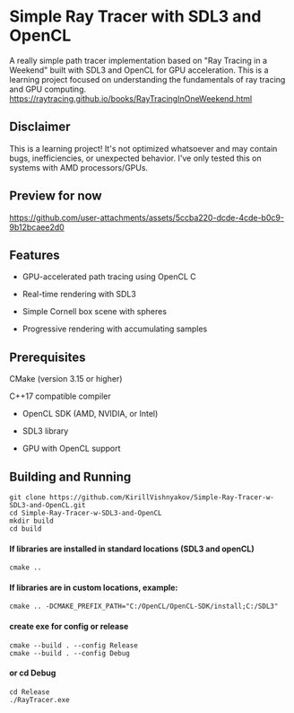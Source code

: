 # Simple Ray Tracer with SDL3 and OpenCL


A really simple path tracer implementation based on "Ray Tracing in a Weekend" built with SDL3 and OpenCL for GPU acceleration. This is a learning project focused on understanding the fundamentals of ray tracing and GPU computing.<br>
https://raytracing.github.io/books/RayTracingInOneWeekend.html

## Disclaimer

This is a learning project! It's not optimized whatsoever and may contain bugs, inefficiencies, or unexpected behavior. I've only tested this on systems with AMD processors/GPUs.


## Preview for now

https://github.com/user-attachments/assets/5ccba220-dcde-4cde-b0c9-9b12bcaee2d0

## Features

* GPU-accelerated path tracing using OpenCL C

* Real-time rendering with SDL3

* Simple Cornell box scene with spheres

* Progressive rendering with accumulating samples

## Prerequisites
CMake (version 3.15 or higher)

C++17 compatible compiler

* OpenCL SDK (AMD, NVIDIA, or Intel)

* SDL3 library

* GPU with OpenCL support

## Building and Running

```
git clone https://github.com/KirillVishnyakov/Simple-Ray-Tracer-w-SDL3-and-OpenCL.git
cd Simple-Ray-Tracer-w-SDL3-and-OpenCL
mkdir build
cd build
```
#### If libraries are installed in standard locations (SDL3 and openCL)
`cmake ..`
#### If libraries are in custom locations, example:
`cmake .. -DCMAKE_PREFIX_PATH="C:/OpenCL/OpenCL-SDK/install;C:/SDL3"`
#### create exe for config or release
```
cmake --build . --config Release  
cmake --build . --config Debug
``` 

#### or cd Debug
```
cd Release 
./RayTracer.exe
```


